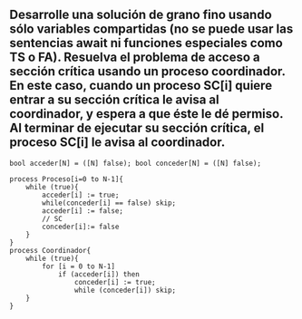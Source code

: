 ## Desarrolle una solución de grano fino usando sólo variables compartidas (no se puede usar las sentencias await ni funciones especiales como TS o FA). Resuelva el problema de acceso a sección crítica usando un proceso coordinador. En este caso, cuando un proceso SC[i] quiere entrar a su sección crítica le avisa al coordinador, y espera a que éste le dé permiso. Al terminar de ejecutar su sección crítica, el proceso SC[i] le avisa al coordinador. 

```
bool acceder[N] = ([N] false); bool conceder[N] = ([N] false);

process Proceso[i=0 to N-1]{
    while (true){
        acceder[i] := true;
        while(conceder[i] == false) skip;
        acceder[i] := false;
        // SC
        conceder[i]:= false
    }
}
process Coordinador{
    while (true){
        for [i = 0 to N-1]
            if (acceder[i]) then
                conceder[i] := true;
                while (conceder[i]) skip;
    }
}
```
